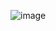 ![image](https://user-images.githubusercontent.com/69221395/127958217-76708ef4-771e-4a22-b660-71745909a9f3.png)
